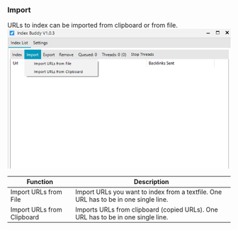 ### **Import**
URLs to index can be imported from clipboard or from file.
![Import 1](assets/img/import.png)

|Function | Description
--- | ---
|Import URLs from File | Import URLs you want to index from a textfile. One URL has to be in one single line.
|Import URLs from Clipboard | Imports URLs from clipboard (copied URLs). One URL has to be in one single line.